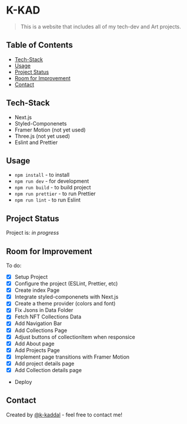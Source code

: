 # K-KAD

> This is a website that includes all of my tech-dev and Art projects.

## Table of Contents

-   [Tech-Stack](#tech-stack)
-   [Usage](#usage)
-   [Project Status](#project-status)
-   [Room for Improvement](#room-for-improvement)
-   [Contact](#contact)

## Tech-Stack

-   Next.js
-   Styled-Componenets
-   Framer Motion (not yet used)
-   Three.js (not yet used)
-   Eslint and Prettier

## Usage

-   `npm install` - to install
-   `npm run dev` - for development
-   `npm run build` - to build project
-   `npm run prettier` - to run Prettier
-   `npm run lint` - to run Eslint

## Project Status

Project is: _in progress_

## Room for Improvement

To do:

-   [x] Setup Project
-   [x] Configure the project (ESLint, Prettier, etc)
-   [x] Create index Page
-   [x] Integrate styled-componenets with Next.js
-   [x] Create a theme provider (colors and font)
-   [x] Fix Jsons in Data Folder
-   [x] Fetch NFT Collections Data
-   [x] Add Navigation Bar
-   [x] Add Collections Page
-   [x] Adjust buttons of collectionItem when responsice
-   [x] Add About page
-   [x] Add Projects Page
-   [x] Implement page transitions with Framer Motion
-   [x] Add project details page
-   [x] Add Collection details page
-   Deploy

## Contact

Created by [@k-kaddal](khaledkaddal@gmail.com) - feel free to contact me!
